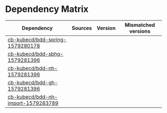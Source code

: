 # Dependency Matrix

Dependency | Sources | Version | Mismatched versions
---------- | ------- | ------- | -------------------
[cb-kubecd/bdd-spring-1579280178](https://github.com/cb-kubecd/bdd-spring-1579280178.git) |  | []() | 
[cb-kubecd/bdd-sbhg-1579281396](https://github.com/cb-kubecd/bdd-sbhg-1579281396.git) |  | []() | 
[cb-kubecd/bdd-nh-1579281396](https://github.com/cb-kubecd/bdd-nh-1579281396.git) |  | []() | 
[cb-kubecd/bdd-gh-1579281396](https://github.com/cb-kubecd/bdd-gh-1579281396.git) |  | []() | 
[cb-kubecd/bdd-nh-import-1579283789](https://github.com/cb-kubecd/bdd-nh-import-1579283789.git) |  | []() | 
